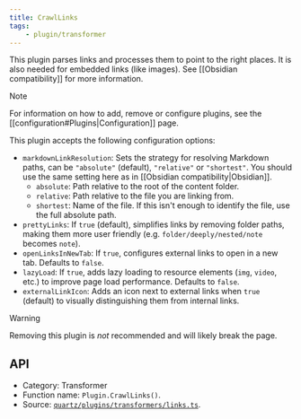 ```yaml
---
title: CrawlLinks
tags:
    - plugin/transformer
---
```


This plugin parses links and processes them to point to the right places. It is also needed for embedded links (like images). See [[Obsidian compatibility]] for more information.

> [!note]
> For information on how to add, remove or configure plugins, see the [[configuration#Plugins|Configuration]] page.

This plugin accepts the following configuration options:

- `markdownLinkResolution`: Sets the strategy for resolving Markdown paths, can be `"absolute"` (default), `"relative"` or `"shortest"`. You should use the same setting here as in [[Obsidian compatibility|Obsidian]].
    - `absolute`: Path relative to the root of the content folder.
    - `relative`: Path relative to the file you are linking from.
    - `shortest`: Name of the file. If this isn't enough to identify the file, use the full absolute path.
- `prettyLinks`: If `true` (default), simplifies links by removing folder paths, making them more user friendly (e.g. `folder/deeply/nested/note` becomes `note`).
- `openLinksInNewTab`: If `true`, configures external links to open in a new tab. Defaults to `false`.
- `lazyLoad`: If `true`, adds lazy loading to resource elements (`img`, `video`, etc.) to improve page load performance. Defaults to `false`.
- `externalLinkIcon`: Adds an icon next to external links when `true` (default) to visually distinguishing them from internal links.

> [!warning]
> Removing this plugin is _not_ recommended and will likely break the page.

## API

- Category: Transformer
- Function name: `Plugin.CrawlLinks()`.
- Source: [`quartz/plugins/transformers/links.ts`](https://github.com/jackyzha0/quartz/blob/v4/quartz/plugins/transformers/links.ts).
